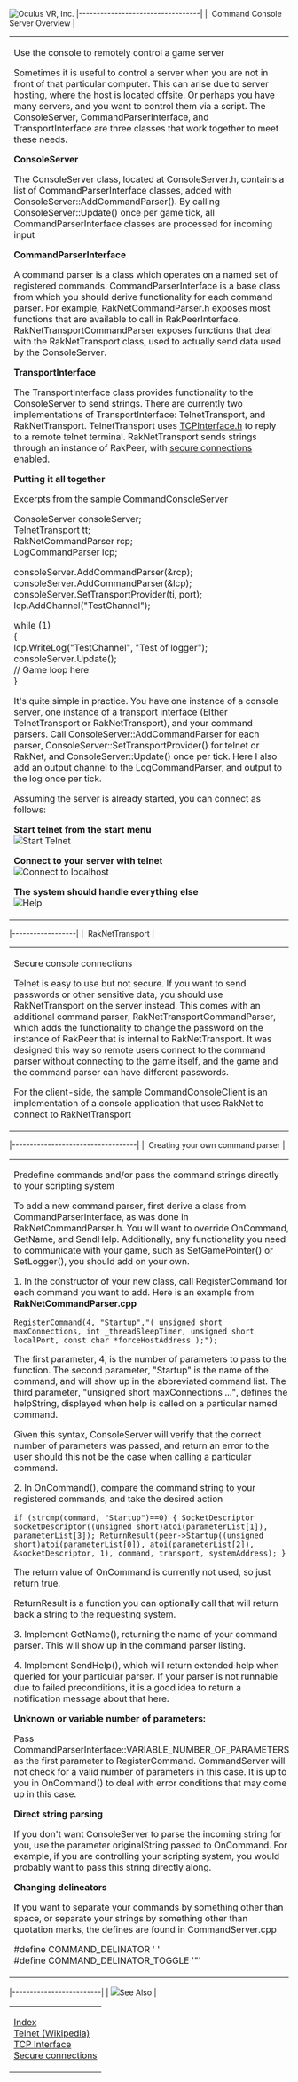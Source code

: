 <span style="background-color: rgb(255, 255, 255);">![Oculus VR, Inc.](RakNet_Icon_Final-copy.jpg)</span>
|----------------------------------|
|  Command Console Server Overview |

<table>
<colgroup>
<col width="100%" />
</colgroup>
<tbody>
<tr class="odd">
<td align="left"><p><span class="RakNetBlueHeader">Use the console to remotely control a game server</span><br /></p>
<p>Sometimes it is useful to control a server when you are not in front of that particular computer. This can arise due to server hosting, where the host is located offsite. Or perhaps you have many servers, and you want to control them via a script. The ConsoleServer, CommandParserInterface, and TransportInterface are three classes that work together to meet these needs.</p>
<p><strong>ConsoleServer</strong></p>
<p>The ConsoleServer class, located at ConsoleServer.h, contains a list of CommandParserInterface classes, added with ConsoleServer::AddCommandParser(). By calling ConsoleServer::Update() once per game tick, all CommandParserInterface classes are processed for incoming input</p>
<p><strong>CommandParserInterface</strong></p>
<p>A command parser is a class which operates on a named set of registered commands. CommandParserInterface is a base class from which you should derive functionality for each command parser. For example, RakNetCommandParser.h exposes most functions that are available to call in RakPeerInterface. RakNetTransportCommandParser exposes functions that deal with the RakNetTransport class, used to actually send data used by the ConsoleServer.</p>
<p><strong>TransportInterface</strong></p>
<p>The TransportInterface class provides functionality to the ConsoleServer to send strings. There are currently two implementations of TransportInterface: TelnetTransport, and RakNetTransport. TelnetTransport uses <a href="tcpinterface.html">TCPInterface.h</a> to reply to a remote telnet terminal. RakNetTransport sends strings through an instance of RakPeer, with <a href="secureconnections.html">secure connections</a> enabled.</p>
<p><strong>Putting it all together</strong></p>
<p>Excerpts from the sample CommandConsoleServer</p>
<p>ConsoleServer consoleServer;<br /> TelnetTransport tt;<br /> RakNetCommandParser rcp;<br /> LogCommandParser lcp;</p>
<p>consoleServer.AddCommandParser(&amp;rcp);<br /> consoleServer.AddCommandParser(&amp;lcp);<br /> consoleServer.SetTransportProvider(ti, port);<br /> lcp.AddChannel(&quot;TestChannel&quot;);<br /></p>
<p>while (1)<br /> {<br /> lcp.WriteLog(&quot;TestChannel&quot;, &quot;Test of logger&quot;);<br /> consoleServer.Update();<br /> // Game loop here<br /> }</p>
<p>It's quite simple in practice. You have one instance of a console server, one instance of a transport interface (EIther TelnetTransport or RakNetTransport), and your command parsers. Call ConsoleServer::AddCommandParser for each parser, ConsoleServer::SetTransportProvider() for telnet or RakNet, and ConsoleServer::Update() once per tick. Here I also add an output channel to the LogCommandParser, and output to the log once per tick.</p>
<p>Assuming the server is already started, you can connect as follows:</p>
<p><strong>Start telnet from the start menu</strong><br /> <img src="telnet1.jpg" alt="Start Telnet" /></p>
<p><strong>Connect to your server with telnet</strong><br /> <img src="telnet2.jpg" alt="Connect to localhost" /></p>
<p><strong>The system should handle everything else</strong><br /> <img src="telnet3.jpg" alt="Help" /></p></td>
</tr>
</tbody>
</table>

|------------------|
|  RakNetTransport |

<table>
<colgroup>
<col width="100%" />
</colgroup>
<tbody>
<tr class="odd">
<td align="left"><p>Secure console connections</p>
<p>Telnet is easy to use but not secure. If you want to send passwords or other sensitive data, you should use RakNetTransport on the server instead. This comes with an additional command parser, RakNetTransportCommandParser, which adds the functionality to change the password on the instance of RakPeer that is internal to RakNetTransport. It was designed this way so remote users connect to the command parser without connecting to the game itself, and the game and the command parser can have different passwords.</p>
<p>For the client-side, the sample CommandConsoleClient is an implementation of a console application that uses RakNet to connect to RakNetTransport</p></td>
</tr>
</tbody>
</table>

|-----------------------------------|
|  Creating your own command parser |

<table>
<colgroup>
<col width="100%" />
</colgroup>
<tbody>
<tr class="odd">
<td align="left"><p>Predefine commands and/or pass the command strings directly to your scripting system</p>
<p>To add a new command parser, first derive a class from CommandParserInterface, as was done in RakNetCommandParser.h. You will want to override OnCommand, GetName, and SendHelp. Additionally, any functionality you need to communicate with your game, such as SetGamePointer() or SetLogger(), you should add on your own.</p>
<p>1. In the constructor of your new class, call RegisterCommand for each command you want to add. Here is an example from <strong>RakNetCommandParser.cpp</strong></p>
<p><code>RegisterCommand(4, &quot;Startup&quot;,&quot;( unsigned short maxConnections, int _threadSleepTimer, unsigned short localPort, const char *forceHostAddress );&quot;);</code></p>
<p>The first parameter, 4, is the number of parameters to pass to the function. The second parameter, &quot;Startup&quot; is the name of the command, and will show up in the abbreviated command list. The third parameter, &quot;unsigned short maxConnections ...&quot;, defines the helpString, displayed when help is called on a particular named command.</p>
<p>Given this syntax, ConsoleServer will verify that the correct number of parameters was passed, and return an error to the user should this not be the case when calling a particular command.</p>
<p>2. In OnCommand(), compare the command string to your registered commands, and take the desired action</p>
<p><code>if (strcmp(command, &quot;Startup&quot;)==0) { SocketDescriptor socketDescriptor((unsigned short)atoi(parameterList[1]), parameterList[3]); ReturnResult(peer-&gt;Startup((unsigned short)atoi(parameterList[0]), atoi(parameterList[2]), &amp;socketDescriptor, 1), command, transport, systemAddress); }</code></p>
<p>The return value of OnCommand is currently not used, so just return true.</p>
<p>ReturnResult is a function you can optionally call that will return back a string to the requesting system.</p>
<p>3. Implement GetName(), returning the name of your command parser. This will show up in the command parser listing.</p>
<p>4. Implement SendHelp(), which will return extended help when queried for your particular parser. If your parser is not runnable due to failed preconditions, it is a good idea to return a notification message about that here.</p>
<p><strong>Unknown or variable number of parameters:</strong></p>
<p>Pass CommandParserInterface::VARIABLE_NUMBER_OF_PARAMETERS as the first parameter to RegisterCommand. CommandServer will not check for a valid number of parameters in this case. It is up to you in OnCommand() to deal with error conditions that may come up in this case.</p>
<p><strong>Direct string parsing</strong></p>
<p>If you don't want ConsoleServer to parse the incoming string for you, use the parameter originalString passed to OnCommand. For example, if you are controlling your scripting system, you would probably want to pass this string directly along.</p>
<p><strong>Changing delineators</strong></p>
<p>If you want to separate your commands by something other than space, or separate your strings by something other than quotation marks, the defines are found in CommandServer.cpp</p>
<p>#define COMMAND_DELINATOR ' '<br /> #define COMMAND_DELINATOR_TOGGLE '&quot;'</p></td>
</tr>
</tbody>
</table>

|-------------------------|
| ![](spacer.gif)See Also |

<table>
<colgroup>
<col width="100%" />
</colgroup>
<tbody>
<tr class="odd">
<td align="left"><p><a href="index.html">Index</a><br /> <a href="http://en.wikipedia.org/wiki/TELNET">Telnet (Wikipedia)</a><br /> <a href="tcpinterface.html">TCP Interface</a><br /> <a href="secureconnections.html">Secure connections</a><br /></p></td>
</tr>
</tbody>
</table>
